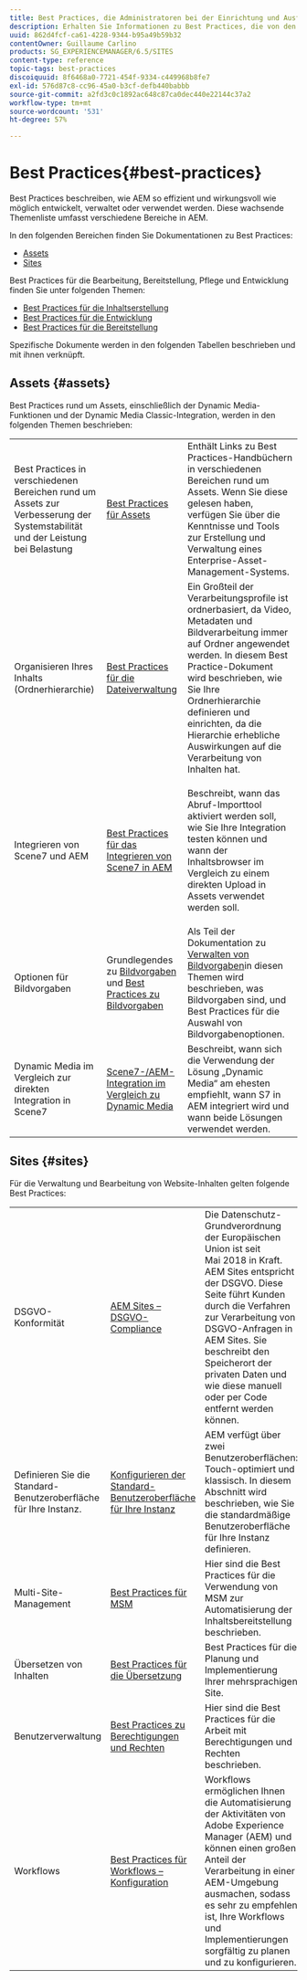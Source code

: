 ```yaml
---
title: Best Practices, die Administratoren bei der Einrichtung und Ausführung unterstützen
description: Erhalten Sie Informationen zu Best Practices, die von den Entwicklungs- und Beratungs-Teams von Adobe zusammengestellt wurden, um Admins einen schnellen Einstieg zu ermöglichen.
uuid: 862d4fcf-ca61-4228-9344-b95a49b59b32
contentOwner: Guillaume Carlino
products: SG_EXPERIENCEMANAGER/6.5/SITES
content-type: reference
topic-tags: best-practices
discoiquuid: 8f6468a0-7721-454f-9334-c449968b8fe7
exl-id: 576d87c8-cc96-45a0-b3cf-defb440babbb
source-git-commit: a2fd3c0c1892ac648c87ca0dec440e22144c37a2
workflow-type: tm+mt
source-wordcount: '531'
ht-degree: 57%

---
```


# Best Practices{#best-practices}

Best Practices beschreiben, wie AEM so effizient und wirkungsvoll wie möglich entwickelt, verwaltet oder verwendet werden. Diese wachsende Themenliste umfasst verschiedene Bereiche in AEM.

In den folgenden Bereichen finden Sie Dokumentationen zu Best Practices:

* [Assets](#assets)
* [Sites](#sites)

Best Practices für die Bearbeitung, Bereitstellung, Pflege und Entwicklung finden Sie unter folgenden Themen:

* [Best Practices für die Inhaltserstellung](/help/sites-authoring/best-practices.md)
* [Best Practices für die Entwicklung](/help/sites-developing/best-practices.md)
* [Best Practices für die Bereitstellung](/help/sites-deploying/best-practices.md)

Spezifische Dokumente werden in den folgenden Tabellen beschrieben und mit ihnen verknüpft.

## Assets {#assets}

Best Practices rund um Assets, einschließlich der Dynamic Media-Funktionen und der Dynamic Media Classic-Integration, werden in den folgenden Themen beschrieben:

<table>
 <tbody>
  <tr>
   <td>Best Practices in verschiedenen Bereichen rund um Assets zur Verbesserung der Systemstabilität und der Leistung bei Belastung</td>
   <td><a href="/help/assets/best-practices-for-assets.md">Best Practices für Assets</a></td>
   <td>Enthält Links zu Best Practices-Handbüchern in verschiedenen Bereichen rund um Assets. Wenn Sie diese gelesen haben, verfügen Sie über die Kenntnisse und Tools zur Erstellung und Verwaltung eines Enterprise-Asset-Management-Systems.</td>
  </tr>
  <tr>
   <td>Organisieren Ihres Inhalts (Ordnerhierarchie)</td>
   <td><a href="/help/assets/organize-assets.md">Best Practices für die Dateiverwaltung</a></td>
   <td>Ein Großteil der Verarbeitungsprofile ist ordnerbasiert, da Video, Metadaten und Bildverarbeitung immer auf Ordner angewendet werden. In diesem Best Practice-Dokument wird beschrieben, wie Sie Ihre Ordnerhierarchie definieren und einrichten, da die Hierarchie erhebliche Auswirkungen auf die Verarbeitung von Inhalten hat. </td>
  </tr>
  <tr>
   <td>Integrieren von Scene7 und AEM</td>
   <td><a href="/help/sites-administering/scene7.md#best-practices-for-integrating-scene-with-aem">Best Practices für das Integrieren von Scene7 in AEM</a></td>
   <td><p>Beschreibt, wann das Abruf-Importtool aktiviert werden soll, wie Sie Ihre Integration testen können und wann der Inhaltsbrowser im Vergleich zu einem direkten Upload in Assets verwendet werden soll.</p> </td>
  </tr>
  <tr>
   <td>Optionen für Bildvorgaben</td>
   <td>Grundlegendes zu <a href="/help/assets/managing-image-presets.md#understanding-image-presets">Bildvorgaben</a> und <a href="/help/assets/managing-image-presets.md#image-preset-options">Best Practices zu Bildvorgaben</a></td>
   <td>Als Teil der Dokumentation zu <a href="/help/assets/managing-image-presets.md">Verwalten von Bildvorgaben</a>in diesen Themen wird beschrieben, was Bildvorgaben sind, und Best Practices für die Auswahl von Bildvorgabenoptionen.</td>
  </tr>
  <tr>
   <td>Dynamic Media im Vergleich zur direkten Integration in Scene7</td>
   <td><a href="/help/sites-administering/scene7.md#aem-scene-integration-versus-dynamic-media">Scene7-/AEM-Integration im Vergleich zu Dynamic Media</a></td>
   <td>Beschreibt, wann sich die Verwendung der Lösung „Dynamic Media“ am ehesten empfiehlt, wann S7 in AEM integriert wird und wann beide Lösungen verwendet werden.</td>
  </tr>
 </tbody>
</table>

## Sites {#sites}

Für die Verwaltung und Bearbeitung von Website-Inhalten gelten folgende Best Practices:

<table>
 <tbody>
  <tr>
   <td>DSGVO-Konformität</td>
   <td><a href="/help/sites-administering/gdpr-compliance-sites.md">AEM Sites – DSGVO-Compliance</a></td>
   <td>Die Datenschutz-Grundverordnung der Europäischen Union ist seit Mai 2018 in Kraft. AEM Sites entspricht der DSGVO. Diese Seite führt Kunden durch die Verfahren zur Verarbeitung von DSGVO-Anfragen in AEM Sites. Sie beschreibt den Speicherort der privaten Daten und wie diese manuell oder per Code entfernt werden können.</td>
  </tr>
  <tr>
   <td>Definieren Sie die Standard-Benutzeroberfläche für Ihre Instanz.</td>
   <td><p><a href="/help/sites-authoring/select-ui.md#configuring-the-default-ui-for-your-instance">Konfigurieren der Standard-Benutzeroberfläche für Ihre Instanz</a></p> </td>
   <td>AEM verfügt über zwei Benutzeroberflächen: Touch-optimiert und klassisch. In diesem Abschnitt wird beschrieben, wie Sie die standardmäßige Benutzeroberfläche für Ihre Instanz definieren.</td>
  </tr>
  <tr>
   <td>Multi-Site-Management</td>
   <td><a href="/help/sites-administering/msm-best-practices.md">Best Practices für MSM</a></td>
   <td>Hier sind die Best Practices für die Verwendung von MSM zur Automatisierung der Inhaltsbereitstellung beschrieben. </td>
  </tr>
  <tr>
   <td>Übersetzen von Inhalten</td>
   <td><a href="/help/sites-administering/tc-bp.md">Best Practices für die Übersetzung</a></td>
   <td>Best Practices für die Planung und Implementierung Ihrer mehrsprachigen Site.</td>
  </tr>
  <tr>
   <td>Benutzerverwaltung</td>
   <td><a href="/help/sites-administering/security.md#best-practices">Best Practices zu Berechtigungen und Rechten</a></td>
   <td>Hier sind die Best Practices für die Arbeit mit Berechtigungen und Rechten beschrieben. </td>
  </tr>
  <tr>
   <td>Workflows</td>
   <td><a href="/help/sites-developing/workflows-best-practices.md#configuration">Best Practices für Workflows – Konfiguration</a></td>
   <td>Workflows ermöglichen Ihnen die Automatisierung der Aktivitäten von Adobe Experience Manager (AEM) und können einen großen Anteil der Verarbeitung in einer AEM-Umgebung ausmachen, sodass es sehr zu empfehlen ist, Ihre Workflows und Implementierungen sorgfältig zu planen und zu konfigurieren.</td>
  </tr>
 </tbody>
</table>
